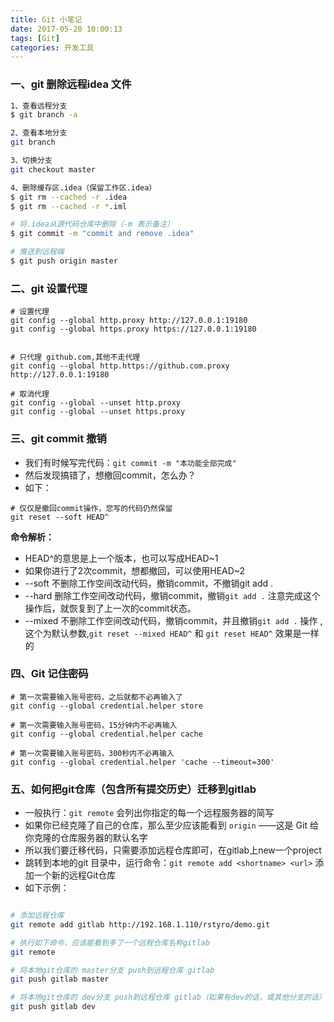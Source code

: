 ```yaml
---
title: Git 小笔记
date: 2017-05-20 10:00:13
tags: [Git]
categories: 开发工具
---
```

### 一、git 删除远程idea 文件
```bash
1、查看远程分支
$ git branch -a 

2、查看本地分支
git branch

3、切换分支
git checkout master

4、删除缓存区.idea（保留工作区.idea）
$ git rm --cached -r .idea
$ git rm --cached -r *.iml

# 将.idea从源代码仓库中删除（-m 表示备注）
$ git commit -m "commit and remove .idea"

# 推送到远程端
$ git push origin master
```


### 二、git 设置代理
```
# 设置代理
git config --global http.proxy http://127.0.0.1:19180
git config --global https.proxy https://127.0.0.1:19180


# 只代理 github.com,其他不走代理
git config --global http.https://github.com.proxy  http://127.0.0.1:19180

# 取消代理
git config --global --unset http.proxy
git config --global --unset https.proxy
```

### 三、git commit 撤销

+ 我们有时候写完代码：`git commit -m "本功能全部完成"`
+ 然后发现搞错了，想撤回commit，怎么办？
+ 如下：
```shell
# 仅仅是撤回commit操作，您写的代码仍然保留
git reset --soft HEAD^
```
**命令解析：**
+ HEAD^的意思是上一个版本，也可以写成HEAD~1
+ 如果你进行了2次commit，想都撤回，可以使用HEAD~2
+ --soft 
不删除工作空间改动代码，撤销commit，不撤销git add . 
+ --hard
删除工作空间改动代码，撤销commit，撤销`git add .` 注意完成这个操作后，就恢复到了上一次的commit状态。
+ --mixed 
不删除工作空间改动代码，撤销commit，并且撤销`git add .` 操作 ,这个为默认参数,`git reset --mixed HEAD^` 和 `git reset HEAD^` 效果是一样的


### 四、Git 记住密码

```
# 第一次需要输入账号密码，之后就都不必再输入了
git config --global credential.helper store

# 第一次需要输入账号密码，15分钟内不必再输入
git config --global credential.helper cache

# 第一次需要输入账号密码，300秒内不必再输入
git config --global credential.helper 'cache --timeout=300'
```

### 五、如何把git仓库（包含所有提交历史）迁移到gitlab

+ 一般执行：`git remote` 会列出你指定的每一个远程服务器的简写
+ 如果你已经克隆了自己的仓库，那么至少应该能看到 `origin` ——这是 Git 给你克隆的仓库服务器的默认名字
+ 所以我们要迁移代码，只需要添加远程仓库即可，在gitlab上new一个project
+ 跳转到本地的git 目录中，运行命令：`git remote add <shortname> <url>` 添加一个新的远程Git仓库
+ 如下示例：

```bash

# 添加远程仓库
git remote add gitlab http://192.168.1.110/rstyro/demo.git

# 执行如下命令，应该能看到多了一个远程仓库名称gitlab
git remote

# 将本地git仓库的 master分支 push到远程仓库 gitlab
git push gitlab master

# 将本地git仓库的 dev分支 push到远程仓库 gitlab（如果有dev的话，或其他分支的话）
git push gitlab dev


```